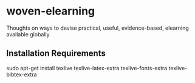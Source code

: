 # woven-elearning
Thoughts on ways to devise practical, useful, evidence-based, elearning available globally


Installation Requirements
-------------------------

sudo apt-get install texlive texlive-latex-extra texlive-fonts-extra texlive-bibtex-extra
